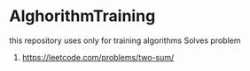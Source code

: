 # AlghorithmTraining

this repository uses only for training algorithms
Solves problem

1. https://leetcode.com/problems/two-sum/